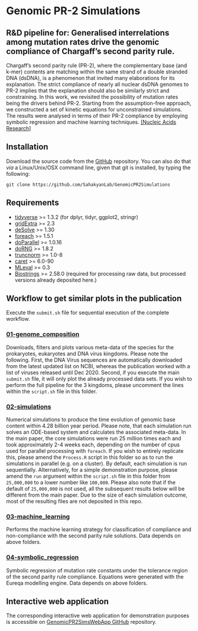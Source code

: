 # Genomic PR-2 Simulations

## R&D pipeline for: Generalised interrelations among mutation rates drive the genomic compliance of Chargaff’s second parity rule.

Chargaff’s second parity rule (PR-2), where the complementary base (and k-mer) contents are matching within the same strand of a double stranded DNA (dsDNA), is a phenomenon that invited many elaborations for its explanation. The strict compliance of nearly all nuclear dsDNA genomes to PR-2 implies that the explanation should also be similarly strict and constraining. In this work, we revisited the possibility of mutation rates being the drivers behind PR-2. Starting from the assumption-free approach, we constructed a set of kinetic equations for unconstrained simulations. The results were analysed in terms of their PR-2 compliance by employing symbolic regression and machine learning techniques. [[Nucleic Acids Research]](https://doi.org/10.1093/nar/gkad477)

## Installation

Download the source code from the [GitHub](https://github.com/SahakyanLab/GenomicPR2Simulations) repository. You can also do that *via* a Linux/Unix/OSX command line, given that git is installed, by typing the following:

```
git clone https://github.com/SahakyanLab/GenomicPR2Simulations
```

## Requirements

* [tidyverse](https://cran.r-project.org/web/packages/tidyverse/index.html) >= 1.3.2 (for dplyr, tidyr, ggplot2, stringr)
* [gridExtra](https://cran.r-project.org/web/packages/gridExtra/index.html) >= 2.3
* [deSolve](https://cran.r-project.org/web/packages/deSolve/index.html) >= 1.30
* [foreach](https://cran.r-project.org/web/packages/foreach/index.html) >= 1.5.1
* [doParallel](https://cran.r-project.org/web/packages/doParallel/index.html)  >= 1.0.16
* [doRNG](https://cran.r-project.org/web/packages/doRNG/index.html) >= 1.8.2
* [truncnorm](https://cran.r-project.org/web/packages/truncnorm/index.html) >= 1.0-8
* [caret](https://cran.r-project.org/web/packages/caret/index.html) >= 6.0-90
* [MLeval](https://cran.r-project.org/web/packages/MLeval/index.html) >= 0.3
* [Biostrings](https://bioconductor.org/packages/release/bioc/html/Biostrings.html) >= 2.58.0 (required for processing raw data, but processed versions already deposited here.)

## Workflow to get similar plots in the publication
Execute the `submit.sh` file for sequential execution of the complete workflow.

### [01-genome_composition](https://github.com/SahakyanLab/GenomicPR2Simulations/tree/master/01-genome_composition)

Downloads, filters and plots various meta-data of the species for the prokaryotes, eukaryotes and DNA virus kingdoms. Please note the following. First, the DNA Virus sequences are automatically downloaded from the latest updated list on NCBI, whereas the publication worked with a list of viruses released until Dec 2020. Second, if you execute the main `submit.sh` file, it will only plot the already processed data sets. If you wish to perform the full pipeline for the 3 kingdoms, please uncomment the lines within the `script.sh` file in this folder.

### [02-simulations](https://github.com/SahakyanLab/GenomicPR2Simulations/tree/master/02-simulations)
Numerical simulations to produce the time evolution of genomic base content within 4.28 billion year period. Please note, that each simulation run solves an ODE-based system and calculates the associated meta-data. In the main paper, the core simulations were run 25 million times each and took approximately 2-4 weeks each, depending on the number of cpus used for parallel processing with `foreach`. If you wish to entirely replicate this, please amend the `Process.R` script in this folder so as to run the simulations in parallel (e.g. on a cluster). By default, each simulation is run sequentially. Alternatively, for a simple demonstration purpose, please amend the `run` argument within the `script.sh` file in this folder from `25,000,000` to a lower number like `100,000`. Please also note that if the default of `25,000,000` is not used, all the subsequent results below will be different from the main paper. Due to the size of each simulation outcome, most of the resulting files are not deposited in this repo. 

### [03-machine_learning](https://github.com/SahakyanLab/GenomicPR2Simulations/tree/master/03-machine_learning)
Performs the machine learning strategy for classification of compliance and non-compliance with the second parity rule solutions. Data depends on above folders.

### [04-symbolic_regression](https://github.com/SahakyanLab/GenomicPR2Simulations/tree/master/04-symbolic_regression)

Symbolic regression of mutation rate constants under the tolerance region of the second parity rule compliance. Equations were generated with the Eureqa modelling engine. Data depends on above folders.

## Interactive web application

The corresponding interactive web application for demonstration purposes is accessible on [GenomicPR2SimsWebApp GitHub](https://github.com/SahakyanLab/GenomicPR2SimsWebApp) repository.
